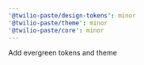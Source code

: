 ```yaml
---
'@twilio-paste/design-tokens': minor
'@twilio-paste/theme': minor
'@twilio-paste/core': minor
---
```


Add evergreen tokens and theme
